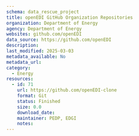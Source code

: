 ```yaml
---
schema: data_rescue_project 
title: openEDI GitHub Organization Repositories
organization: Department of Energy
agency: Department of Energy
websites: github.com/openEDI
data_source: https://github.com/openEDI
description: 
last_modified: 2025-03-03
metadata_available: No
metadata_url: 
category:
  - Energy 
resources:
  - id: 71
    url: https://github.com/openEDI-clone
    format: Git
    status: Finished
    size: 0.0
    download_date: 
    maintainer: PEDP, EDGI
    notes: 
---
```


